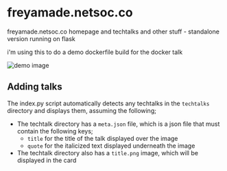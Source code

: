 # freyamade.netsoc.co
freyamade.netsoc.co homepage and techtalks and other stuff - standalone version running on flask

i'm using this to do a demo dockerfile build for the docker talk

![demo image](https://raw.githubusercontent.com/freyamade/freyamade.netsoc.co/master/demo.png?token=APL_mWJ_nXwuK0nxZdRcbPwpbirQyYehks5cSEo4wA%3D%3D)

## Adding talks
The index.py script automatically detects any techtalks in the `techtalks` directory and displays them, assuming the following;

- The techtalk directory has a `meta.json` file, which is a json file that must contain the following keys;
    - `title` for the title of the talk displayed over the image
    - `quote` for the italicized text displayed underneath the image
- The techtalk directory also has a `title.png` image, which will be displayed in the card
